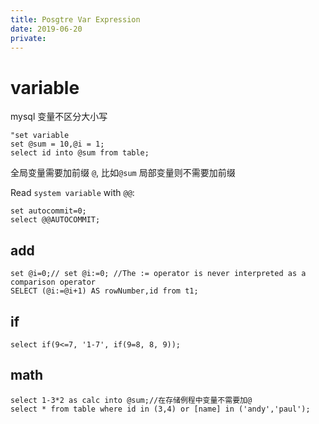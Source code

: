 ```yaml
---
title: Posgtre Var Expression
date: 2019-06-20
private:
---
```

# variable
mysql 变量不区分大小写

	"set variable
	set @sum = 10,@i = 1;
	select id into @sum from table;

全局变量需要加前缀 `@`, 比如`@sum`
局部变量则不需要加前缀

Read `system variable` with `@@`:

	set autocommit=0;
	select @@AUTOCOMMIT;

## add

	set @i=0;// set @i:=0; //The := operator is never interpreted as a comparison operator
	SELECT (@i:=@i+1) AS rowNumber,id from t1;

## if

	select if(9<=7, '1-7', if(9=8, 8, 9));

## math

	select 1-3*2 as calc into @sum;//在存储例程中变量不需要加@
	select * from table where id in (3,4) or [name] in ('andy','paul');
